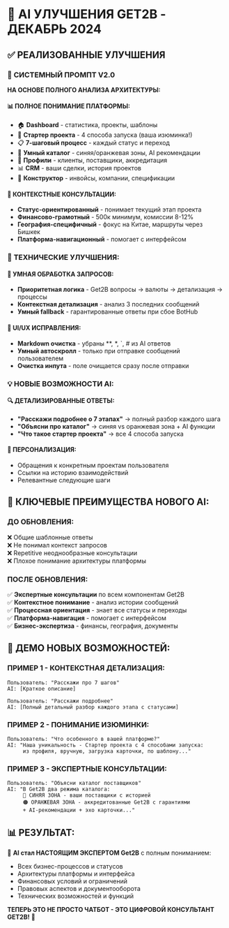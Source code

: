 # 🚀 AI УЛУЧШЕНИЯ GET2B - ДЕКАБРЬ 2024

## ✅ РЕАЛИЗОВАННЫЕ УЛУЧШЕНИЯ

### 🧠 **СИСТЕМНЫЙ ПРОМПТ V2.0**
**НА ОСНОВЕ ПОЛНОГО АНАЛИЗА АРХИТЕКТУРЫ:**

#### **📊 ПОЛНОЕ ПОНИМАНИЕ ПЛАТФОРМЫ:**
- 🏠 **Dashboard** - статистика, проекты, шаблоны
- 🚀 **Стартер проекта** - 4 способа запуска (ваша изюминка!)
- 📋 **7-шаговый процесс** - каждый статус и переход
- 🏪 **Умный каталог** - синяя/оранжевая зоны, AI рекомендации
- 👤 **Профили** - клиенты, поставщики, аккредитация
- 📊 **CRM** - ваши сделки, история проектов
- 🔧 **Конструктор** - инвойсы, компании, спецификации

#### **🎯 КОНТЕКСТНЫЕ КОНСУЛЬТАЦИИ:**
- **Статус-ориентированный** - понимает текущий этап проекта
- **Финансово-грамотный** - 500к минимум, комиссии 8-12%
- **География-специфичный** - фокус на Китае, маршруты через Бишкек
- **Платформа-навигационный** - помогает с интерфейсом

### 🔧 **ТЕХНИЧЕСКИЕ УЛУЧШЕНИЯ:**

#### **🤖 УМНАЯ ОБРАБОТКА ЗАПРОСОВ:**
- **Приоритетная логика** - Get2B вопросы → валюты → детализация → процессы
- **Контекстная детализация** - анализ 3 последних сообщений
- **Умный fallback** - гарантированные ответы при сбое BotHub

#### **📝 UI/UX ИСПРАВЛЕНИЯ:**
- **Markdown очистка** - убраны **, *, `, # из AI ответов
- **Умный автоскролл** - только при отправке сообщений пользователем
- **Очистка инпута** - поле очищается сразу после отправки

### 💡 **НОВЫЕ ВОЗМОЖНОСТИ AI:**

#### **🔍 ДЕТАЛИЗИРОВАННЫЕ ОТВЕТЫ:**
- **"Расскажи подробнее о 7 этапах"** → полный разбор каждого шага
- **"Объясни про каталог"** → синяя vs оранжевая зона + AI функции
- **"Что такое стартер проекта"** → все 4 способа запуска

#### **🎨 ПЕРСОНАЛИЗАЦИЯ:**
- Обращения к конкретным проектам пользователя
- Ссылки на историю взаимодействий
- Релевантные следующие шаги

## 🎯 КЛЮЧЕВЫЕ ПРЕИМУЩЕСТВА НОВОГО AI:

### **ДО ОБНОВЛЕНИЯ:**
❌ Общие шаблонные ответы  
❌ Не понимал контекст запросов  
❌ Repetitive неоднообразные консультации  
❌ Плохое понимание архитектуры платформы  

### **ПОСЛЕ ОБНОВЛЕНИЯ:**
✅ **Экспертные консультации** по всем компонентам Get2B  
✅ **Контекстное понимание** - анализ истории сообщений  
✅ **Процессная ориентация** - знает все статусы и переходы  
✅ **Платформа-навигация** - помогает с интерфейсом  
✅ **Бизнес-экспертиза** - финансы, география, документы  

## 🚀 ДЕМО НОВЫХ ВОЗМОЖНОСТЕЙ:

### **ПРИМЕР 1 - КОНТЕКСТНАЯ ДЕТАЛИЗАЦИЯ:**
```
Пользователь: "Расскажи про 7 шагов"
AI: [Краткое описание]

Пользователь: "Расскажи подробнее"  
AI: [Полный детальный разбор каждого этапа с статусами]
```

### **ПРИМЕР 2 - ПОНИМАНИЕ ИЗЮМИНКИ:**
```
Пользователь: "Что особенного в вашей платформе?"
AI: "Наша уникальность - Стартер проекта с 4 способами запуска: 
     из профиля, вручную, загрузка карточки, по шаблону..."
```

### **ПРИМЕР 3 - ЭКСПЕРТНЫЕ КОНСУЛЬТАЦИИ:**
```
Пользователь: "Объясни каталог поставщиков"
AI: "В Get2B два режима каталога:
     🔵 СИНЯЯ ЗОНА - ваши поставщики с историей
     🟠 ОРАНЖЕВАЯ ЗОНА - аккредитованные Get2B с гарантиями
     + AI-рекомендации + эхо карточки..."
```

## 📊 РЕЗУЛЬТАТ:

🎯 **AI стал НАСТОЯЩИМ ЭКСПЕРТОМ Get2B** с полным пониманием:
- Всех бизнес-процессов и статусов
- Архитектуры платформы и интерфейса  
- Финансовых условий и ограничений
- Правовых аспектов и документооборота
- Технических возможностей и функций

**ТЕПЕРЬ ЭТО НЕ ПРОСТО ЧАТБОТ - ЭТО ЦИФРОВОЙ КОНСУЛЬТАНТ GET2B!** 🚀 